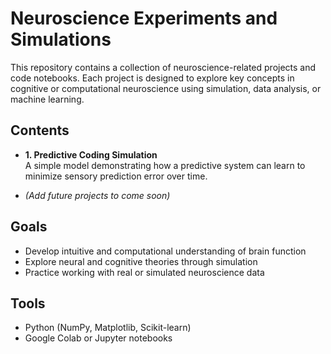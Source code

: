 # Neuroscience Experiments and Simulations

This repository contains a collection of neuroscience-related projects and code notebooks. Each project is designed to explore key concepts in cognitive or computational neuroscience using simulation, data analysis, or machine learning.

## Contents

- **1. Predictive Coding Simulation**  
  A simple model demonstrating how a predictive system can learn to minimize sensory prediction error over time.

- _(Add future projects to come soon)_

## Goals

- Develop intuitive and computational understanding of brain function
- Explore neural and cognitive theories through simulation
- Practice working with real or simulated neuroscience data

## Tools

- Python (NumPy, Matplotlib, Scikit-learn)
- Google Colab or Jupyter notebooks
